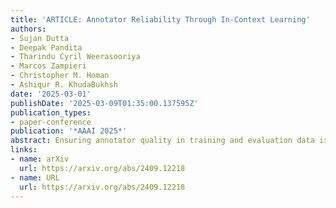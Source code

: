 ```yaml
---
title: 'ARTICLE: Annotator Reliability Through In-Context Learning'
authors:
- Sujan Dutta
- Deepak Pandita
- Tharindu Cyril Weerasooriya
- Marcos Zampieri
- Christopher M. Homan
- Ashiqur R. KhudaBukhsh
date: '2025-03-01'
publishDate: '2025-03-09T01:35:00.137595Z'
publication_types:
- paper-conference
publication: '*AAAI 2025*'
abstract: Ensuring annotator quality in training and evaluation data is a key piece of machine learning in NLP. Tasks such as sentiment analysis and offensive speech detection are intrinsically subjective, creating a challenging scenario for traditional quality assessment approaches because it is hard to distinguish disagreement due to poor work from that due to differences of opinions between sincere annotators. With the goal of increasing diverse perspectives in annotation while ensuring consistency, we propose \texttt{ARTICLE}, an in-context learning (ICL) framework to estimate annotation quality through self-consistency. We evaluate this framework on two offensive speech datasets using multiple LLMs and compare its performance with traditional methods. Our findings indicate that \texttt{ARTICLE} can be used as a robust method for identifying reliable annotators, hence improving data quality.
links:
- name: arXiv
  url: https://arxiv.org/abs/2409.12218
- name: URL
  url: https://arxiv.org/abs/2409.12218
---
```

